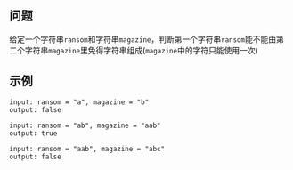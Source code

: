 ## 问题

给定一个字符串`ransom`和字符串`magazine`，判断第一个字符串`ransom`能不能由第二个字符串`magazine`里免得字符串组成(`magazine`中的字符只能使用一次)


## 示例

```
input: ransom = "a", magazine = "b"
output: false
```

```
input: ransom = "ab", magazine = "aab"
output: true
```

```
input: ransom = "aab", magazine = "abc"
output: false
```